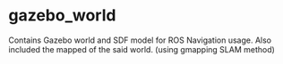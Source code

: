 # gazebo_world

Contains Gazebo world and SDF model for ROS Navigation usage. Also included the mapped of the said world. (using gmapping SLAM method)
